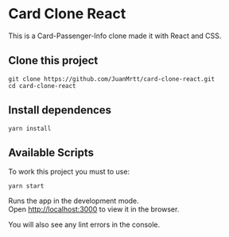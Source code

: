 # Card Clone React

This is a Card-Passenger-Info clone made it with React and CSS.

## Clone this project

```
git clone https://github.com/JuanMrtt/card-clone-react.git
cd card-clone-react
```

## Install dependences

```
yarn install
```

## Available Scripts

To work this project you must to use:

```
yarn start
```

Runs the app in the development mode.\
Open [http://localhost:3000](http://localhost:3000) to view it in the browser.

You will also see any lint errors in the console.
